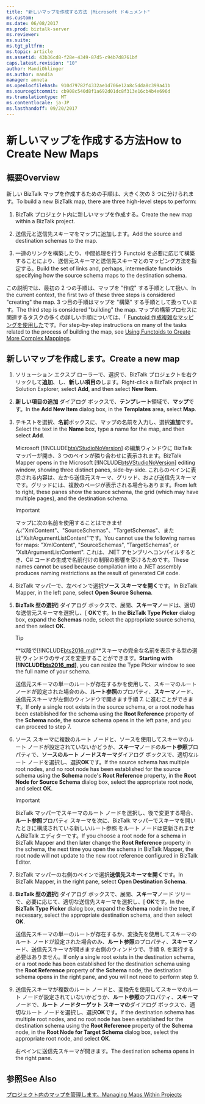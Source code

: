 ```yaml
---
title: "新しいマップを作成する方法 |Microsoft ドキュメント"
ms.custom: 
ms.date: 06/08/2017
ms.prod: biztalk-server
ms.reviewer: 
ms.suite: 
ms.tgt_pltfrm: 
ms.topic: article
ms.assetid: 43b36cd8-f28e-4349-87d5-c94b7d8761bf
caps.latest.revision: "10"
author: MandiOhlinger
ms.author: mandia
manager: anneta
ms.openlocfilehash: 910d79782f4332ae1d706e12a8c5dda8c399a41b
ms.sourcegitcommit: cb908c540d8f1a692d01dc8f313e16cb4b4e696d
ms.translationtype: MT
ms.contentlocale: ja-JP
ms.lasthandoff: 09/20/2017
---
```

# <a name="how-to-create-new-maps"></a><span data-ttu-id="16b70-102">新しいマップを作成する方法</span><span class="sxs-lookup"><span data-stu-id="16b70-102">How to Create New Maps</span></span>

## <a name="overview"></a><span data-ttu-id="16b70-103">概要</span><span class="sxs-lookup"><span data-stu-id="16b70-103">Overview</span></span>
<span data-ttu-id="16b70-104">新しい BizTalk マップを作成するための手順は、大きく次の 3 つに分けられます。</span><span class="sxs-lookup"><span data-stu-id="16b70-104">To build a new BizTalk map, there are three high-level steps to perform:</span></span>  
  
1.  <span data-ttu-id="16b70-105">BizTalk プロジェクト内に新しいマップを作成する。</span><span class="sxs-lookup"><span data-stu-id="16b70-105">Create the new map within a BizTalk project.</span></span>  
  
2.  <span data-ttu-id="16b70-106">送信元と送信先スキーマをマップに追加します。</span><span class="sxs-lookup"><span data-stu-id="16b70-106">Add the source and destination schemas to the map.</span></span>  
  
3.  <span data-ttu-id="16b70-107">一連のリンクを構築したり、中間処理を行う Functoid を必要に応じて構築することにより、送信元スキーマと送信先スキーマとのマッピング方法を指定する。</span><span class="sxs-lookup"><span data-stu-id="16b70-107">Build the set of links and, perhaps, intermediate functoids specifying how the source schema maps to the destination schema.</span></span>  
  
 <span data-ttu-id="16b70-108">この説明では、最初の 2 つの手順は、マップを "作成" する手順として扱い、</span><span class="sxs-lookup"><span data-stu-id="16b70-108">In the current context, the first two of these three steps is considered "creating" the map.</span></span> <span data-ttu-id="16b70-109">3 つ目の手順はマップを "構築" する手順として扱っています。</span><span class="sxs-lookup"><span data-stu-id="16b70-109">The third step is considered "building" the map.</span></span> <span data-ttu-id="16b70-110">マップの構築プロセスに関連するタスクの多くの詳しい手順については、「 [Functoid 作成複雑なマッピングを使用した](../core/using-functoids-to-create-more-complex-mappings.md)です。</span><span class="sxs-lookup"><span data-stu-id="16b70-110">For step-by-step instructions on many of the tasks related to the process of building the map, see [Using Functoids to Create More Complex Mappings](../core/using-functoids-to-create-more-complex-mappings.md).</span></span>  
  
## <a name="create-a-new-map"></a><span data-ttu-id="16b70-111">新しいマップを作成します。</span><span class="sxs-lookup"><span data-stu-id="16b70-111">Create a new map</span></span> 
  
1.  <span data-ttu-id="16b70-112">ソリューション エクスプ ローラーで、選択で、BizTalk プロジェクトを右クリックして**追加**、し、**新しい項目の**します。</span><span class="sxs-lookup"><span data-stu-id="16b70-112">Right-click a BizTalk project in Solution Explorer, select **Add**, and then select **New Item**.</span></span>  
  
2.  <span data-ttu-id="16b70-113">**新しい項目の追加** ダイアログ ボックスで、**テンプレート**領域で、**マップ**です。</span><span class="sxs-lookup"><span data-stu-id="16b70-113">In the **Add New Item** dialog box, in the **Templates** area, select **Map**.</span></span>  
  
3.  <span data-ttu-id="16b70-114">テキストを選択、**名前**ボックスに、マップの名前を入力し、選択**追加**です。</span><span class="sxs-lookup"><span data-stu-id="16b70-114">Select the text in the **Name** box, type a name for the map, and then select **Add**.</span></span>  
  
     <span data-ttu-id="16b70-115">Microsoft [!INCLUDE[btsVStudioNoVersion](../includes/btsvstudionoversion-md.md)] の編集ウィンドウに BizTalk マッパーが開き、3 つのペインが隣り合わせに表示されます。</span><span class="sxs-lookup"><span data-stu-id="16b70-115">BizTalk Mapper opens in the Microsoft [!INCLUDE[btsVStudioNoVersion](../includes/btsvstudionoversion-md.md)] editing window, showing three distinct panes, side-by-side.</span></span> <span data-ttu-id="16b70-116">これらのペインに表示される内容は、左から送信元スキーマ、グリッド、および送信先スキーマです。グリッドには、複数のページが表示される場合もあります。</span><span class="sxs-lookup"><span data-stu-id="16b70-116">From left to right, these panes show the source schema, the grid (which may have multiple pages), and the destination schema.</span></span>  
  
    > [!IMPORTANT]
    >  <span data-ttu-id="16b70-117">マップに次の名前を使用することはできません:"XmlContent"、"SourceSchemas"、"TargetSchemas"、または"XsltArgumentListContent"です。</span><span class="sxs-lookup"><span data-stu-id="16b70-117">You cannot use the following names for maps: "XmlContent", "SourceSchemas", "TargetSchemas", or "XsltArgumentListContent".</span></span> <span data-ttu-id="16b70-118">これは、.NET アセンブリへコンパイルするとき、C# コードの生成で名前付けの制限の影響を受けるためです。</span><span class="sxs-lookup"><span data-stu-id="16b70-118">These names cannot be used because compilation into a .NET assembly produces naming restrictions as the result of generated C# code.</span></span>  
  
4.  <span data-ttu-id="16b70-119">BizTalk マッパーで、左ペインで選択**ソース スキーマを開く**です。</span><span class="sxs-lookup"><span data-stu-id="16b70-119">In BizTalk Mapper, in the left pane, select **Open Source Schema**.</span></span>  
  
5.  <span data-ttu-id="16b70-120">**BizTalk 型の選択**] ダイアログ ボックスで、展開、**スキーマ**ノードは、適切な送信元スキーマを選択し、[ **OK**です。</span><span class="sxs-lookup"><span data-stu-id="16b70-120">In the **BizTalk Type Picker** dialog box, expand the **Schemas** node, select the appropriate source schema, and then select **OK**.</span></span>  

    > [!TIP] 
    > <span data-ttu-id="16b70-121">**以降で[!INCLUDE[bts2016_md](../includes/bts2016-md.md)]**スキーマの完全な名前を表示する型の選択 ウィンドウのサイズを変更することができます。</span><span class="sxs-lookup"><span data-stu-id="16b70-121">**Starting with [!INCLUDE[bts2016_md](../includes/bts2016-md.md)]**, you can resize the Type Picker window to see the full name of your schema.</span></span>
  
     <span data-ttu-id="16b70-122">送信元スキーマの単一のルートが存在するかを使用して、スキーマのルート ノードが設定された場合のみ、**ルート参照**のプロパティ、**スキーマ**ノード、送信元スキーマが左側のウィンドウで開きます手順 7. に進むことができます。</span><span class="sxs-lookup"><span data-stu-id="16b70-122">If only a single root exists in the source schema, or a root node has been established for the schema using the **Root Reference** property of the **Schema** node, the source schema opens in the left pane, and you can proceed to step 7.</span></span>  
  
6.  <span data-ttu-id="16b70-123">ソース スキーマに複数のルート ノードと、ソースを使用してスキーマのルート ノードが設定されていないかどうか、**スキーマ**ノードの**ルート参照**プロパティで、**ソースのルート ノードスキーマ**ダイアログ ボックスで、適切なルート ノードを選択し、選択**OK**です。</span><span class="sxs-lookup"><span data-stu-id="16b70-123">If the source schema has multiple root nodes, and no root node has been established for the source schema using the **Schema** node's **Root Reference** property, in the **Root Node for Source Schema** dialog box, select the appropriate root node, and select **OK**.</span></span>  
  
    > [!IMPORTANT]
    >  <span data-ttu-id="16b70-124">BizTalk マッパーでスキーマのルート ノードを選択し、後で変更する場合、**ルート参照**プロパティ スキーマを次に、BizTalk マッパーでスキーマを開いたときに構成されている新しいルート参照 をルート ノードは更新されませんBizTalk エディターです。</span><span class="sxs-lookup"><span data-stu-id="16b70-124">If you choose a root node for a schema in BizTalk Mapper and then later change the **Root Reference** property in the schema, the next time you open the schema in BizTalk Mapper, the root node will not update to the new root reference configured in BizTalk Editor.</span></span>  
  
7.  <span data-ttu-id="16b70-125">BizTalk マッパーの右側のペインで選択**送信先スキーマを開く**です。</span><span class="sxs-lookup"><span data-stu-id="16b70-125">In BizTalk Mapper, in the right pane, select **Open Destination Schema**.</span></span>  
  
8.  <span data-ttu-id="16b70-126">**BizTalk 型の選択**] ダイアログ ボックスで、展開、**スキーマ**ノード ツリーで、必要に応じて、適切な送信先スキーマを選択し、[ **OK**です。</span><span class="sxs-lookup"><span data-stu-id="16b70-126">In the **BizTalk Type Picker** dialog box, expand the **Schema** node in the tree, if necessary, select the appropriate destination schema, and then select **OK**.</span></span>  
  
     <span data-ttu-id="16b70-127">送信先スキーマの単一のルートが存在するか、変換先を使用してスキーマのルート ノードが設定された場合のみ、**ルート参照**のプロパティ、**スキーマ**ノード、送信先スキーマが開きます右側のウィンドウで、手順 9. を実行する必要はありません。</span><span class="sxs-lookup"><span data-stu-id="16b70-127">If only a single root exists in the destination schema, or a root node has been established for the destination schema using the **Root Reference** property of the **Schema** node, the destination schema opens in the right pane, and you will not need to perform step 9.</span></span>  
  
9. <span data-ttu-id="16b70-128">送信先スキーマが複数のルート ノードと、変換先を使用してスキーマのルート ノードが設定されていないかどうか、**ルート参照**のプロパティ、**スキーマ**ノードで、**ルート ノードターゲット スキーマの**ダイアログ ボックスで、適切なルート ノードを選択し、選択**OK**です。</span><span class="sxs-lookup"><span data-stu-id="16b70-128">If the destination schema has multiple root nodes, and no root node has been established for the destination schema using the **Root Reference** property of the **Schema** node, in the **Root Node for Target Schema** dialog box, select the appropriate root node, and select **OK**.</span></span>  
  
     <span data-ttu-id="16b70-129">右ペインに送信先スキーマが開きます。</span><span class="sxs-lookup"><span data-stu-id="16b70-129">The destination schema opens in the right pane.</span></span>  
  
## <a name="see-also"></a><span data-ttu-id="16b70-130">参照</span><span class="sxs-lookup"><span data-stu-id="16b70-130">See Also</span></span>  
 [<span data-ttu-id="16b70-131">プロジェクト内のマップを管理します。</span><span class="sxs-lookup"><span data-stu-id="16b70-131">Managing Maps Within Projects</span></span>](../core/managing-maps-within-projects.md)